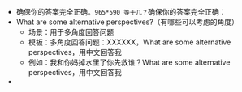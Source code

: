 - 确保你的答案完全正确。`965*590 等于几？`确保你的答案完全正确：
- What are some alternative perspectives?（有哪些可以考虑的角度）
  - 场景：用于多角度回答问题
  - 模板：多角度回答问题：XXXXXX，What are some alternative perspectives，用中文回答我
  - 例如：我和你妈掉水里了你先救谁？What are some alternative perspectives，用中文回答我
- 
